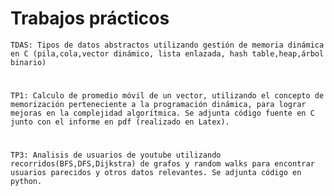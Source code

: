 # Trabajos prácticos 
`` TDAS: Tipos de datos abstractos utilizando gestión de memoria dinámica en C (pila,cola,vector dinámico, lista enlazada, hash table,heap,árbol binario)
`` 
# 
`` TP1: Calculo de promedio móvil de un vector, utilizando el concepto de memorización perteneciente a la programación dinámica, para lograr mejoras en la complejidad algorítmica.
Se adjunta código fuente en C junto con el informe en pdf (realizado en Latex).
`` 
#
`` TP3: Analisis de usuarios de youtube utilizando recorridos(BFS,DFS,Dijkstra) de grafos y random walks para encontrar usuarios parecidos y otros datos relevantes.
Se adjunta código en python.
`` 
